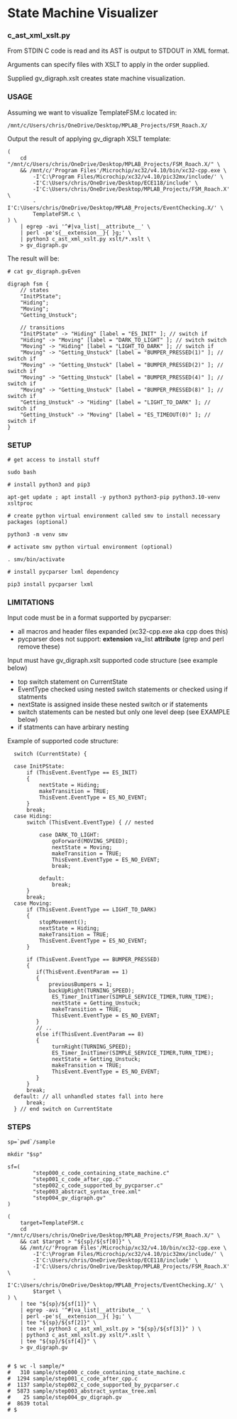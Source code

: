 # State Machine Visualizer

### c_ast_xml_xslt.py

From STDIN C code is read and its AST is output to STDOUT in XML format.

Arguments can specify files with XSLT to apply in the order supplied.

Supplied gv_digraph.xslt creates state machine visualization. 

### USAGE

Assuming we want to visualize TemplateFSM.c located in:
```
/mnt/c/Users/chris/OneDrive/Desktop/MPLAB_Projects/FSM_Roach.X/
```

Output the result of applying gv_digraph XSLT template:
```
( 
    cd "/mnt/c/Users/chris/OneDrive/Desktop/MPLAB_Projects/FSM_Roach.X/" \
    && /mnt/c/'Program Files'/Microchip/xc32/v4.10/bin/xc32-cpp.exe \
        -I'C:\Program Files/Microchip/xc32/v4.10/pic32mx/include/' \
        -I'C:\Users/chris/OneDrive/Desktop/ECE118/include' \
        -I'C:\Users/chris/OneDrive/Desktop/MPLAB_Projects/FSM_Roach.X' \
        -I'C:\Users/chris/OneDrive/Desktop/MPLAB_Projects/EventChecking.X/' \
        TemplateFSM.c \
) \
    | egrep -avi '^#|va_list|__attribute__' \
    | perl -pe's{__extension__}{ }g;' \
    | python3 c_ast_xml_xslt.py xslt/*.xslt \
    > gv_digraph.gv
```

The result will be:
```
# cat gv_digraph.gvEven

digraph fsm {
    // states
    "InitPState";
    "Hiding";
    "Moving";
    "Getting_Unstuck";

    // transitions
    "InitPState" -> "Hiding" [label = "ES_INIT" ]; // switch if
    "Hiding" -> "Moving" [label = "DARK_TO_LIGHT" ]; // switch switch
    "Moving" -> "Hiding" [label = "LIGHT_TO_DARK" ]; // switch if
    "Moving" -> "Getting_Unstuck" [label = "BUMPER_PRESSED(1)" ]; // switch if
    "Moving" -> "Getting_Unstuck" [label = "BUMPER_PRESSED(2)" ]; // switch if
    "Moving" -> "Getting_Unstuck" [label = "BUMPER_PRESSED(4)" ]; // switch if
    "Moving" -> "Getting_Unstuck" [label = "BUMPER_PRESSED(8)" ]; // switch if
    "Getting_Unstuck" -> "Hiding" [label = "LIGHT_TO_DARK" ]; // switch if
    "Getting_Unstuck" -> "Moving" [label = "ES_TIMEOUT(0)" ]; // switch if
}
```

### SETUP

```
# get access to install stuff

sudo bash 

# install python3 and pip3

apt-get update ; apt install -y python3 python3-pip python3.10-venv xsltproc

# create python virtual environment called smv to install necessary packages (optional)

python3 -m venv smv

# activate smv python virtual environment (optional)

. smv/bin/activate

# install pycparser lxml dependency

pip3 install pycparser lxml
```

### LIMITATIONS

Input code must be in a format supported by pycparser:
* all macros and header files expanded (xc32-cpp.exe aka cpp does this)
* pycparser does not support: __extension__ va_list __attribute__ (grep and perl remove these)

Input must have gv_digraph.xslt supported code structure (see example below)
* top switch statement on CurrentState 
* EventType checked using nested switch statements or checked using if statments
* nextState is assigned inside these nested switch or if statements
* switch statements can be nested but only one level deep (see EXAMPLE below)
* if statments can have arbirary nesting
 
Example of supported code structure:

  ```
    switch (CurrentState) {
  
    case InitPState: 
        if (ThisEvent.EventType == ES_INIT)
        {
            nextState = Hiding;
            makeTransition = TRUE;
            ThisEvent.EventType = ES_NO_EVENT;
        }
        break;
    case Hiding: 
        switch (ThisEvent.EventType) { // nested 
            
            case DARK_TO_LIGHT:
                goForward(MOVING_SPEED);
                nextState = Moving;
                makeTransition = TRUE;
                ThisEvent.EventType = ES_NO_EVENT;
                break;
                
            default:
                break;
        }
        break;
    case Moving: 
        if (ThisEvent.EventType == LIGHT_TO_DARK) 
        {
            stopMovement();
            nextState = Hiding;
            makeTransition = TRUE;
            ThisEvent.EventType = ES_NO_EVENT;
        } 
        
        if (ThisEvent.EventType == BUMPER_PRESSED)
        {
           if(ThisEvent.EventParam == 1)
           {
               previousBumpers = 1; 
               backUpRight(TURNING_SPEED);
                ES_Timer_InitTimer(SIMPLE_SERVICE_TIMER,TURN_TIME);
                nextState = Getting_Unstuck;
                makeTransition = TRUE;
                ThisEvent.EventType = ES_NO_EVENT;    
           } 
           // ..
           else if(ThisEvent.EventParam == 8)
           {
                turnRight(TURNING_SPEED);
                ES_Timer_InitTimer(SIMPLE_SERVICE_TIMER,TURN_TIME);
                nextState = Getting_Unstuck;
                makeTransition = TRUE;
                ThisEvent.EventType = ES_NO_EVENT;
           }
        }
        break;        
    default: // all unhandled states fall into here
        break;
    } // end switch on CurrentState

```


### STEPS

```
sp=`pwd`/sample 

mkdir "$sp"

sf=(
        "step000_c_code_containing_state_machine.c"
        "step001_c_code_after_cpp.c"
        "step002_c_code_supported_by_pycparser.c"
        "step003_abstract_syntax_tree.xml"
        "step004_gv_digraph.gv"
)

(
    target=TemplateFSM.c
    cd "/mnt/c/Users/chris/OneDrive/Desktop/MPLAB_Projects/FSM_Roach.X/" \
    && cat $target > "${sp}/${sf[0]}" \
    && /mnt/c/'Program Files'/Microchip/xc32/v4.10/bin/xc32-cpp.exe \
        -I'C:\Program Files/Microchip/xc32/v4.10/pic32mx/include/' \
        -I'C:\Users/chris/OneDrive/Desktop/ECE118/include' \
        -I'C:\Users/chris/OneDrive/Desktop/MPLAB_Projects/FSM_Roach.X' \
        -I'C:\Users/chris/OneDrive/Desktop/MPLAB_Projects/EventChecking.X/' \
        $target \
) \
    | tee "${sp}/${sf[1]}" \
    | egrep -avi '^#|va_list|__attribute__' \
    | perl -pe's{__extension__}{ }g;' \
    | tee "${sp}/${sf[2]}" \
    | tee >( python3 c_ast_xml_xslt.py > "${sp}/${sf[3]}" ) \
    | python3 c_ast_xml_xslt.py xslt/*.xslt \
    | tee "${sp}/${sf[4]}" \
    > gv_digraph.gv


# $ wc -l sample/*
#   310 sample/step000_c_code_containing_state_machine.c
#  1294 sample/step001_c_code_after_cpp.c
#  1137 sample/step002_c_code_supported_by_pycparser.c
#  5873 sample/step003_abstract_syntax_tree.xml
#    25 sample/step004_gv_digraph.gv
#  8639 total
# $
```
